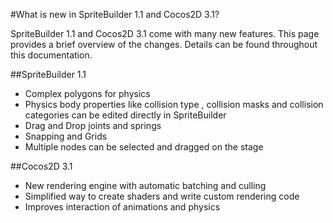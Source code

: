 #What is new in SpriteBuilder 1.1 and Cocos2D 3.1?

SpriteBuilder 1.1 and Cocos2D 3.1 come with many new features. This page provides a brief overview of the changes. Details can be found throughout this documentation. 


##SpriteBuilder 1.1


- Complex polygons for physics
- Physics body properties like collision type , collision masks and collision categories can be edited directly in SpriteBuilder 
- Drag and Drop joints and springs
- Snapping and Grids
- Multiple nodes can be selected and dragged on the stage


##Cocos2D 3.1

- New rendering engine with automatic batching and culling
- Simplified way to create shaders and write custom rendering code
- Improves interaction of animations and physics